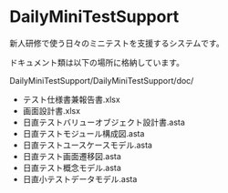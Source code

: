 # DailyMiniTestSupport
新人研修で使う日々のミニテストを支援するシステムです。

ドキュメント類は以下の場所に格納しています。

DailyMiniTestSupport/DailyMiniTestSupport/doc/

* テスト仕様書兼報告書.xlsx
* 画面設計書.xlsx
* 日直テストバリューオブジェクト設計書.asta
* 日直テストモジュール構成図.asta
* 日直テストユースケースモデル.asta
* 日直テスト画面遷移図.asta
* 日直テスト概念モデル.asta
* 日直小テストデータモデル.asta
